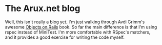 # The Arux.net blog

Well, this isn't really a blog yet. I'm just walking through Avdi Grimm's
awesome [Objects on Rails](http://avdi.org/devblog/2011/11/15/early-access-beta-of-objects-on-rails-now-available-2/) book. So far the main difference is that I'm using rspec
instead of MiniTest. I'm more comfortable with RSpec's matchers, and it provides
a good exercise for writing the code myself.


